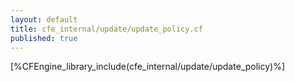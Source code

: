 ```yaml
---
layout: default
title: cfe_internal/update/update_policy.cf
published: true
---
```


[%CFEngine_library_include(cfe_internal/update/update_policy)%]
